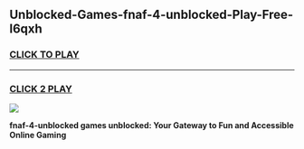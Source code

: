 
## Unblocked-Games-fnaf-4-unblocked-Play-Free-l6qxh
<h3>
<a href="https://premium76.site?title=fnaf-4-unblocked&ref=10A">CLICK TO PLAY</a></h3>
<hr>

<h3>
<a href="https://premium76.site?title=fnaf-4-unblocked&ref=10A">CLICK 2 PLAY</a>
  
</h3>

<a href="https://premium76.site?title=fnaf-4-unblocked&ref=10A"><img src="https://clearcache.store/games.png"></a>


**fnaf-4-unblocked games unblocked: Your Gateway to Fun and Accessible Online Gaming**
